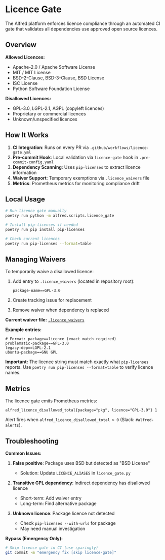 # Licence Gate

The Alfred platform enforces licence compliance through an automated CI gate that validates all dependencies use approved open source licences.

## Overview

**Allowed Licences:**
- Apache-2.0 / Apache Software License
- MIT / MIT License
- BSD-2-Clause, BSD-3-Clause, BSD License
- ISC License
- Python Software Foundation License

**Disallowed Licences:**
- GPL-3.0, LGPL-2.1, AGPL (copyleft licences)
- Proprietary or commercial licences
- Unknown/unspecified licences

## How It Works

1. **CI Integration**: Runs on every PR via `.github/workflows/licence-gate.yml`
2. **Pre-commit Hook**: Local validation via `licence-gate` hook in `.pre-commit-config.yaml`
3. **Dependency Scanning**: Uses `pip-licenses` to extract licence information
4. **Waiver Support**: Temporary exemptions via `.licence_waivers` file
5. **Metrics**: Prometheus metrics for monitoring compliance drift

## Local Usage

```bash
# Run licence gate manually
poetry run python -m alfred.scripts.licence_gate

# Install pip-licenses if needed
poetry run pip install pip-licenses

# Check current licences
poetry run pip-licenses --format=table
```

## Managing Waivers

To temporarily waive a disallowed licence:

1. Add entry to `.licence_waivers` (located in repository root):
   ```
   package-name==GPL-3.0
   ```

2. Create tracking issue for replacement
3. Remove waiver when dependency is replaced

**Current waiver file:** [`.licence_waivers`](../../.licence_waivers)

**Example entries:**
```
# Format: package==licence (exact match required)
problematic-package==GPL-3.0
legacy-dep==LGPL-2.1
ubuntu-package==GNU GPL
```

**Important:** The licence string must match exactly what `pip-licenses` reports. Use `poetry run pip-licenses --format=table` to verify licence names.

## Metrics

The licence gate emits Prometheus metrics:

```
alfred_licence_disallowed_total{package="pkg", licence="GPL-3.0"} 1
```

Alert fires when `alfred_licence_disallowed_total > 0` (Slack: `#alfred-alerts`).

## Troubleshooting

**Common Issues:**

1. **False positive**: Package uses BSD but detected as "BSD License"
   - Solution: Update `LICENCE_ALIASES` in `licence_gate.py`

2. **Transitive GPL dependency**: Indirect dependency has disallowed licence
   - Short-term: Add waiver entry
   - Long-term: Find alternative package

3. **Unknown licence**: Package licence not detected
   - Check `pip-licenses --with-urls` for package
   - May need manual investigation

**Bypass (Emergency Only):**
```bash
# Skip licence gate in CI (use sparingly)
git commit -m "emergency fix [skip licence-gate]"
```

